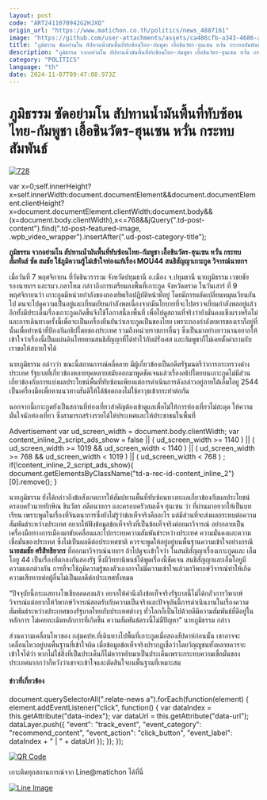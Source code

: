 ```yaml
---
layout: post
code: "ART2411070942G2HJXQ"
origin_url: "https://www.matichon.co.th/politics/news_4887161"
image: "https://github.com/user-attachments/assets/ca486cfb-a343-4686-a96a-6b5bb74737f3"
title: "ภูมิธรรม ซัดอย่ามโน สัปทานน้ำมันพื้นที่ทับซ้อนไทย-กัมพูชา เอื้อชินวัตร-ฮุนเซน หวั่น กระทบสัมพันธ์"
description: "ภูมิธรรม จวกอย่ามโน สัปทานน้ำมันพื้นที่ทับซ้อนไทย-กัมพูชา เอื้อชินวัตร-ฮุนเซน หวั่น กระทบสัมพันธ์ ซัด สมชัย ใช้ภูมิความรู้ไม่เข้าใจท่องแท้เรื่อง MOU44"
category: "POLITICS"
language: "th"
date: 2024-11-07T09:47:08.973Z
---
```


# ภูมิธรรม ซัดอย่ามโน สัปทานน้ำมันพื้นที่ทับซ้อนไทย-กัมพูชา เอื้อชินวัตร-ฮุนเซน หวั่น กระทบสัมพันธ์

[![](https://www.matichon.co.th/wp-content/uploads/2024/11/728-83.jpg "728")](https://www.matichon.co.th/wp-content/uploads/2024/11/728-83.jpg)

var x=0;self.innerHeight?x=self.innerWidth:document.documentElement&&document.documentElement.clientHeight?x=document.documentElement.clientWidth:document.body&&(x=document.body.clientWidth),x<=768&&jQuery(".td-post-content").find(".td-post-featured-image, .wpb\_video\_wrapper").insertAfter(".ud-post-category-title");

**ภูมิธรรม จวกอย่ามโน สัปทานน้ำมันพื้นที่ทับซ้อนไทย-กัมพูชา เอื้อชินวัตร-ฮุนเซน หวั่น กระทบสัมพันธ์ ซัด สมชัย ใช้ภูมิความรู้ไม่เข้าใจท่องแท้เรื่อง MOU44 สนธิสัญญาเกาะกูด วิจารณ์นายกฯ**

เมื่อวันที่ 7 พฤศจิกายน ที่วัดชินวราราม จังหวัดปทุมธานี อ.เมือง จ.ปทุมธานี นายภูมิธรรม เวชยชัย รองนายกฯ และรมว.กลาโหม กล่าวถึงการเตรียมลงพื้นที่เกาะกูด จังหวัดตราด ในวันเสาร์ ที่ 9 พฤศจิกายนว่า เกาะกูดมีหน่วยกำลังของกองทัพเรือปฏิบัติหน้าที่อยู่ โดยมีการผลัดเปลี่ยนหมุนเวียนกันไป ตนจะไปดูความเป็นอยู่และเยี่ยมเยียนกำลังพลเนื่องจากมีนโยบายที่จะไปตรวจเยี่ยมกำลังพลอยู่แล้ว อีกทั้งมีประเด็นเรื่องเกาะกูดเกิดขึ้นจึงใช้โอกาสนี้ลงพื้นที่ เพื่อไปดูสถานที่จริงว่ายังมั่นคงแข็งแรงหรือไม่และการเดินทางครั้งนี้เพื่อจะเป็นเครื่องยืนยันว่าเกาะกูดเป็นของไทย เพราะกองกำลังทหารของเราก็อยู่ที่นั่นเพื่อทำหน้าที่ป้องกันอธิปไตยของประเทศ รวมถึงหน่วยราชการอื่นๆ ซึ่งเป็นมาอย่างยาวนานอยากให้เข้าใจว่าเรื่องนี้เป็นแผ่นดินไทยตามสนธิสัญญาที่ได้ทำไว้กับฝรั่งเศส และกัมพูชาก็ไม่เคยตั้งคำถามกับเราขอให้สบายใจได้

นายภูมิธรรม กล่าวว่า ขณะนี้สถานการณ์คลี่คลาย มีผู้เกี่ยวข้องเป็นอดีตรัฐมนตรีว่าการกระทรวงต่างประเทศ รัฐบาลที่เกี่ยวข้องหลายยุคหลายสมัยออกมาพูดชัดเจนแล้วเรื่องอธิปไตยบนเกาะกูดไม่มีส่วนเกี่ยวข้องกับการแบ่งผลประโยชน์พื้นที่ทับซ้อนเพียงแต่การดำเนินการดังกล่าวอยู่ภายใต้เอ็มโอยู 2544 เป็นเครื่องมือเพื่อหาแนวทางสันติให้ได้ข้อตกลงไม่ใช้อาวุธเข้ากระทำต่อกัน

นอกจากนี้เกาะกูดยังเป็นสถานที่ท่องเที่ยวสำคัญต้องเข้าดูแลเพื่อไม่ให้การท่องเที่ยวไม่สะดุด ให้ความมั่นใจนักท่องเที่ยว ซึ่งสามารถสร้างรายได้ให้ประเทศและให้ประชาชนในพื้นที่

Advertisement var ud\_screen\_width = document.body.clientWidth; var content\_inline\_2\_script\_ads\_show = false || ( ud\_screen\_width >= 1140 ) || ( ud\_screen\_width >= 1019 && ud\_screen\_width < 1140 ) || ( ud\_screen\_width >= 768 && ud\_screen\_width < 1019 ) || ( ud\_screen\_width < 768 ) ; if(!content\_inline\_2\_script\_ads\_show){ document.getElementsByClassName("td-a-rec-id-content\_inline\_2")\[0\].remove(); }

นายภูมิธรรม ยังได้กล่าวถึงข้อสังเกตการให้สัมปทานพื้นที่ทับซ้อนทางทะเลเกี่ยวข้องกับผลประโยชน์ครอบครัวนายทักษิณ ชินวัตร อดีตนายกฯ และครอบครัวสมเด็จ ฮุนเซน ว่า ที่ผ่านมาอยากให้เป็นบทเรียน เพราะพูดในเรื่องที่จินตนาการซึ่งยังไม่รู้ว่าข้อเท็จจริงคืออะไร แต่มีส่วนที่จะส่งผลกระทบต่อความสัมพันธ์ระหว่างประเทศ อยากให้ฟังข้อมูลข้อเท็จจริงที่เป็นข้อเท็จจริงค่อยมาวิจารณ์ อย่ากลายเป็นเครื่องมือทางการเมืองมาขับเคลื่อนและไปกระทบความสัมพันธ์ระหว่างประเทศ ความมั่นคงและความเชื่อมั่นของประเทศ ซึ่งไม่เป็นผลดีต่อประเทศชาติ ควรจะพูดให้อยู่อยู่บนพื้นฐานความเข้าใจอย่างกรณี **นายสมชัย ศรีสิทธิยากร** ที่ออกมาวิจารณ์นายกฯ ถ้าไปดูจะเข้าใจว่า ในสนธิสัญญาเรื่องเกาะกูดและ เอ็มโอยู 44 เป็นเรื่องที่ตกลงกันสองรัฐ ซึ่งมีวิทยานิพนธ์ได้พูดเรื่องนี้ชัดเจน สนธิสัญญาและเอ็มโอยูมีความแตกต่างกัน การที่จะใช้ภูมิความรู้ของตัวเองอาจไม่มีความเข้าใจแล้วมาวิพากษ์วิจารณ์ทำให้เกิดความเสียหายต่อผู้อื่นไม่เป็นผลดีต่อประเทศทั้งหมด

“ปัจจุบัยนี้กระแสทางโซเชียลลดลงแล้ว อยากให้คำนึงถึงข้อเท็จจริงรัฐบาลนี้ไม่ได้กลัวการวิพากษ์วิจารณ์แต่อยากให้วิพากษ์วิจารณ์สอดรับกับความเป็นจริงและปัจจุบันนี้การดำเนินงานในเรื่องความสัมพันธ์ระหว่างประเทศของรัฐบาลไทยกับประเทศต่างๆ ทั่วโลกก็เป็นไปด้วยดีมีความสัมพันธ์ที่ดีอยู่ในหลักการ ไม่เคยละเมิดหลักการที่เกิดขึ้น ความสัมพันธ์ตรงนี้ไม่มีปัญหา” นายภูมิธรรม กล่าว

ส่วนความเคลื่อนไหวของ กลุ่มคปท.ที่เดินทางไปพื้นที่เกาะกูดเมื่อสองสัปดาห์ก่อนนั้น เขาอาจจะเคลื่อนไหวอยู่บนพื้นฐานที่เข้าใจผิด เมื่อข้อมูลข้อเท็จจริงปรากฏเชื่อว่าโดยวิญญูชนทั้งหลายควรจะเข้าใจได้ว่า หากไม่ใช่สิ่งที่เป็นประเด็นก็ไม่ควรหยิบมาเป็นประเด็นเพราะกระทบความเชื่อมั่นของประเทศมากกว่าก็หวังว่าเขาจะเข้าใจและตัดสินใจบนพื้นฐานที่เหมาะสม

#### ข่าวที่เกี่ยวข้อง

document.querySelectorAll(".relate-news a").forEach(function(element) { element.addEventListener("click", function() { var dataIndex = this.getAttribute("data-index"); var dataUrl = this.getAttribute("data-url"); dataLayer.push({ "event": "track\_event", "event\_category": "recommend\_content", "event\_action": "click\_button", "event\_label": dataIndex + " | " + dataUrl }); }); });

[![QR Code](https://www.matichon.co.th/wp-content/uploads/2023/07/wob1371z.jpg)](https://lin.ee/ht0nDxX)

เกาะติดทุกสถานการณ์จาก Line@matichon ได้ที่นี่

[![Line Image](https://www.matichon.co.th/wp-content/uploads/2023/07/th.png)](https://lin.ee/ht0nDxX)